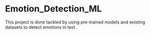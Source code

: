 # Emotion_Detection_ML
This project is done tackled by using pre-trained models and existing datasets to detect emotions in text .
